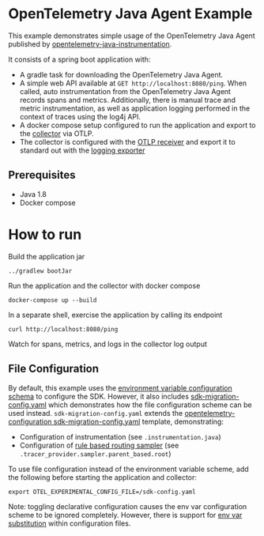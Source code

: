 # OpenTelemetry Java Agent Example

This example demonstrates simple usage of the OpenTelemetry Java Agent published
by [opentelemetry-java-instrumentation](https://github.com/open-telemetry/opentelemetry-java-instrumentation).

It consists of a spring boot application with:

- A gradle task for downloading the OpenTelemetry Java Agent.
- A simple web API available at `GET http://localhost:8080/ping`. When called,
  auto instrumentation from the OpenTelemetry Java Agent records spans and
  metrics. Additionally, there is manual trace and metric instrumentation, as
  well as application logging performed in the context of traces using the log4j
  API.
- A docker compose setup configured to run the application and export to
  the [collector](https://opentelemetry.io/docs/collector/) via OTLP.
- The collector is configured with
  the [OTLP receiver](https://github.com/open-telemetry/opentelemetry-collector/tree/main/receiver/otlpreceiver)
  and export it to standard out with
  the [logging exporter](https://github.com/open-telemetry/opentelemetry-collector/tree/main/exporter/debugexporter)

## Prerequisites

* Java 1.8
* Docker compose

# How to run

Build the application jar

```shell
../gradlew bootJar
```

Run the application and the collector with docker compose

```shell
docker-compose up --build
```

In a separate shell, exercise the application by calling its endpoint

```shell
curl http://localhost:8080/ping
```

Watch for spans, metrics, and logs in the collector log output

## File Configuration

By default, this example uses the [environment variable configuration schema](https://github.com/open-telemetry/opentelemetry-specification/blob/main/specification/configuration/sdk-environment-variables.md) to configure the SDK. However, it also includes [sdk-migration-config.yaml](./sdk-migration-config.yaml) which demonstrates how the file configuration scheme can be used instead. `sdk-migration-config.yaml` extends the [opentelemetry-configuration sdk-migration-config.yaml](https://github.com/open-telemetry/opentelemetry-configuration/blob/v0.3.0/examples/sdk-config.yaml) template, demonstrating:

- Configuration of instrumentation (see `.instrumentation.java`) 
- Configuration of [rule based routing sampler](https://github.com/open-telemetry/opentelemetry-java-contrib/tree/main/samplers) (see `.tracer_provider.sampler.parent_based.root`)

To use file configuration instead of the environment variable scheme, add the following before starting the application and collector:

```shell
export OTEL_EXPERIMENTAL_CONFIG_FILE=/sdk-config.yaml
```

Note: toggling declarative configuration causes the env var configuration scheme to be ignored completely. However, there is support for [env var substitution](https://opentelemetry.io/docs/specs/otel/configuration/data-model/#environment-variable-substitution) within configuration files.
